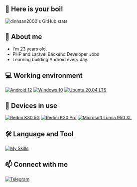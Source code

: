 ## 👋 Here is your boi!


![dinhsan2000's GitHub stats](https://github-readme-stats.vercel.app/api?username=dinhsan2000&show_icons=true&theme=dracula)

## 🤗 About me
- I'm 23 years old.
- PHP and Laravel Backend Developer Jobs
- Learning building Android every day.

## 💻 Working environment
[![Android 12](https://img.shields.io/badge/Android_12-3DDC84?style=for-the-badge&logo=android&logoColor=white)](https://www.android.com/android-12/)
[![Windows 10](https://img.shields.io/badge/Windows_10-0078D6?style=for-the-badge&logo=windows&logoColor=white)](https://www.microsoft.com/en-us/windows/windows-11)
[![Ubuntu 20.04 LTS](https://img.shields.io/badge/Ubuntu_20.04_LTS-294172?style=for-the-badge&logo=ubuntu&logoColor=orange)](https://ubuntu.com)

## 📱 Devices in use
[![Redmi K30 5G](https://img.shields.io/badge/Redmi_K30_5G-fd4900?style=for-the-badge&logo=xiaomi&logoColor=ffffff)](https://www.mi.com/redmik30pro)
[![Redmi K30 Pro](https://img.shields.io/badge/Redmi_K30_Pro-fd4900?style=for-the-badge&logo=xiaomi&logoColor=ffffff)](https://www.mi.com/redmik30pro)
[![Microsoft Lumia 950 XL](https://img.shields.io/badge/Microsoft_Lumia_950_XL-294172?style=for-the-badge&logo=microsoft&logoColor=white)](https://www.mi.com/redmik30pro)

## 🛠 Language and Tool
[![My Skills](https://skills.thijs.gg/icons?i=html,css,js,bootstrap,php,mysql,laravel)](#)

## 📫 Connect with me
[![Telegram](https://img.shields.io/badge/Telegram-0088cc?style=for-the-badge&logo=telegram&logoColor=ffffff)](https://t.me/san2k)
